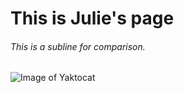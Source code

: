 # This is Julie's page
###### This is a subline for comparison.

![Image of Yaktocat](https://octodex.github.com/images/yaktocat.png)
